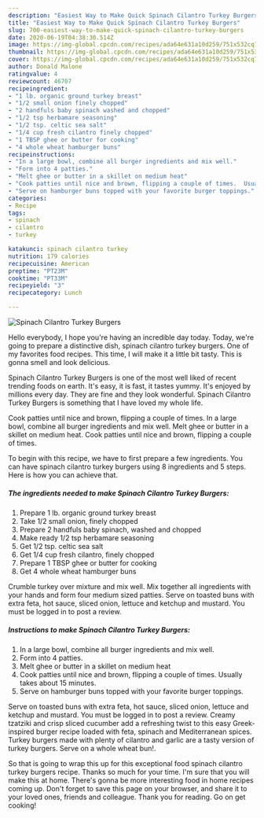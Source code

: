```yaml
---
description: "Easiest Way to Make Quick Spinach Cilantro Turkey Burgers"
title: "Easiest Way to Make Quick Spinach Cilantro Turkey Burgers"
slug: 700-easiest-way-to-make-quick-spinach-cilantro-turkey-burgers
date: 2020-06-19T04:38:30.514Z
image: https://img-global.cpcdn.com/recipes/ada64e631a10d259/751x532cq70/spinach-cilantro-turkey-burgers-recipe-main-photo.jpg
thumbnail: https://img-global.cpcdn.com/recipes/ada64e631a10d259/751x532cq70/spinach-cilantro-turkey-burgers-recipe-main-photo.jpg
cover: https://img-global.cpcdn.com/recipes/ada64e631a10d259/751x532cq70/spinach-cilantro-turkey-burgers-recipe-main-photo.jpg
author: Donald Malone
ratingvalue: 4
reviewcount: 46707
recipeingredient:
- "1 lb. organic ground turkey breast"
- "1/2 small onion finely chopped"
- "2 handfuls baby spinach washed and chopped"
- "1/2 tsp herbamare seasoning"
- "1/2 tsp. celtic sea salt"
- "1/4 cup fresh cilantro finely chopped"
- "1 TBSP ghee or butter for cooking"
- "4 whole wheat hamburger buns"
recipeinstructions:
- "In a large bowl, combine all burger ingredients and mix well."
- "Form into 4 patties."
- "Melt ghee or butter in a skillet on medium heat"
- "Cook patties until nice and brown, flipping a couple of times.  Usually takes about 15 minutes."
- "Serve on hamburger buns topped with your favorite burger toppings."
categories:
- Recipe
tags:
- spinach
- cilantro
- turkey

katakunci: spinach cilantro turkey 
nutrition: 179 calories
recipecuisine: American
preptime: "PT23M"
cooktime: "PT33M"
recipeyield: "3"
recipecategory: Lunch

---
```



![Spinach Cilantro Turkey Burgers](https://img-global.cpcdn.com/recipes/ada64e631a10d259/751x532cq70/spinach-cilantro-turkey-burgers-recipe-main-photo.jpg)

Hello everybody, I hope you're having an incredible day today. Today, we're going to prepare a distinctive dish, spinach cilantro turkey burgers. One of my favorites food recipes. This time, I will make it a little bit tasty. This is gonna smell and look delicious.

Spinach Cilantro Turkey Burgers is one of the most well liked of recent trending foods on earth. It's easy, it is fast, it tastes yummy. It's enjoyed by millions every day. They are fine and they look wonderful. Spinach Cilantro Turkey Burgers is something that I have loved my whole life.

Cook patties until nice and brown, flipping a couple of times. In a large bowl, combine all burger ingredients and mix well. Melt ghee or butter in a skillet on medium heat. Cook patties until nice and brown, flipping a couple of times.


To begin with this recipe, we have to first prepare a few ingredients. You can have spinach cilantro turkey burgers using 8 ingredients and 5 steps. Here is how you can achieve that.

<!--inarticleads1-->

##### The ingredients needed to make Spinach Cilantro Turkey Burgers:

1. Prepare 1 lb. organic ground turkey breast
1. Take 1/2 small onion, finely chopped
1. Prepare 2 handfuls baby spinach, washed and chopped
1. Make ready 1/2 tsp herbamare seasoning
1. Get 1/2 tsp. celtic sea salt
1. Get 1/4 cup fresh cilantro, finely chopped
1. Prepare 1 TBSP ghee or butter for cooking
1. Get 4 whole wheat hamburger buns


Crumble turkey over mixture and mix well. Mix together all ingredients with your hands and form four medium sized patties. Serve on toasted buns with extra feta, hot sauce, sliced onion, lettuce and ketchup and mustard. You must be logged in to post a review. 

<!--inarticleads2-->

##### Instructions to make Spinach Cilantro Turkey Burgers:

1. In a large bowl, combine all burger ingredients and mix well.
1. Form into 4 patties.
1. Melt ghee or butter in a skillet on medium heat
1. Cook patties until nice and brown, flipping a couple of times.  Usually takes about 15 minutes.
1. Serve on hamburger buns topped with your favorite burger toppings.


Serve on toasted buns with extra feta, hot sauce, sliced onion, lettuce and ketchup and mustard. You must be logged in to post a review. Creamy tzatziki and crisp sliced cucumber add a refreshing twist to this easy Greek-inspired burger recipe loaded with feta, spinach and Mediterranean spices. Turkey burgers made with plenty of cilantro and garlic are a tasty version of turkey burgers. Serve on a whole wheat bun!. 

So that is going to wrap this up for this exceptional food spinach cilantro turkey burgers recipe. Thanks so much for your time. I'm sure that you will make this at home. There's gonna be more interesting food in home recipes coming up. Don't forget to save this page on your browser, and share it to your loved ones, friends and colleague. Thank you for reading. Go on get cooking!
